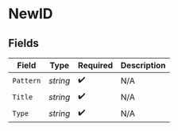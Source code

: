 # NewID


## Fields

| Field              | Type               | Required           | Description        |
| ------------------ | ------------------ | ------------------ | ------------------ |
| `Pattern`          | *string*           | :heavy_check_mark: | N/A                |
| `Title`            | *string*           | :heavy_check_mark: | N/A                |
| `Type`             | *string*           | :heavy_check_mark: | N/A                |